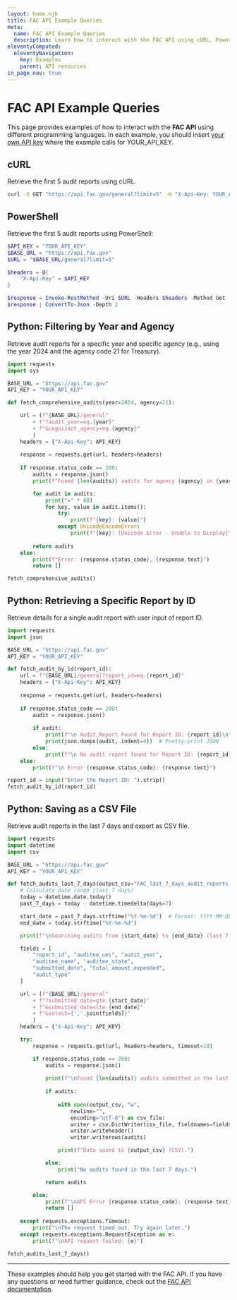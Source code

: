 ```yaml
---
layout: home.njk
title: FAC API Example Queries
meta:
  name: FAC API Example Queries
  description: Learn how to interact with the FAC API using cURL, PowerShell, SQL, and Python.
eleventyComputed:
  eleventyNavigation:
    key: Examples
    parent: API resources
in_page_nav: true
---
```


# FAC API Example Queries

This page provides examples of how to interact with the **FAC API** using different programming languages. In each example, you should insert [your own API key](https://api.data.gov/signup/) where the example calls for YOUR_API_KEY.

## cURL

Retrieve the first 5 audit reports using cURL.

```sh
curl -X GET "https://api.fac.gov/general?limit=5" -H "X-Api-Key: YOUR_API_KEY"
```

## **PowerShell**
Retrieve the first 5 audit reports using PowerShell:

```powershell
$API_KEY = "YOUR_API_KEY"
$BASE_URL = "https://api.fac.gov"
$URL = "$BASE_URL/general?limit=5"

$headers = @{
    "X-Api-Key" = $API_KEY
}

$response = Invoke-RestMethod -Uri $URL -Headers $headers -Method Get
$response | ConvertTo-Json -Depth 2
```

## Python: Filtering by Year and Agency

Retrieve audit reports for a specific year and specific agency (e.g., using the year 2024 and the agency code 21 for Treasury).

```python
import requests
import sys

BASE_URL = "https://api.fac.gov"
API_KEY = "YOUR_API_KEY"

def fetch_comprehensive_audits(year=2024, agency=21):

    url = (f"{BASE_URL}/general" 
        + f"?audit_year=eq.{year}"
        + f"&cognizant_agency=eq.{agency}"
        )
    headers = {"X-Api-Key": API_KEY}
    
    response = requests.get(url, headers=headers)
    
    if response.status_code == 200:
        audits = response.json()
        print(f"Found {len(audits)} audits for agency {agency} in {year}\n")

        for audit in audits:
            print("=" * 80)
            for key, value in audit.items():
                try:
                    print(f"{key}: {value}")
                except UnicodeEncodeError:
                    print(f"{key}: [Unicode Error - Unable to Display]")
        
        return audits
    else:
        print(f"Error: {response.status_code}, {response.text}")
        return []

fetch_comprehensive_audits()

```

## Python: Retrieving a Specific Report by ID

Retrieve details for a single audit report with user input of report ID.

```python
import requests
import json

BASE_URL = "https://api.fac.gov"
API_KEY = "YOUR_API_KEY"

def fetch_audit_by_id(report_id):
    url = f"{BASE_URL}/general?report_id=eq.{report_id}"
    headers = {"X-Api-Key": API_KEY}
    
    response = requests.get(url, headers=headers)
    
    if response.status_code == 200:
        audit = response.json()
        
        if audit:
            print(f"\n Audit Report Found for Report ID: {report_id}\n")
            print(json.dumps(audit, indent=4))  # Pretty-print JSON
        else:
            print(f"\n No audit report found for Report ID: {report_id}")
    else:
        print(f"\n Error {response.status_code}: {response.text}")

report_id = input("Enter the Report ID: ").strip()
fetch_audit_by_id(report_id)

```


## Python: Saving as a CSV File

Retrieve audit reports in the last 7 days and export as CSV file.

```python
import requests
import datetime
import csv

BASE_URL = "https://api.fac.gov"
API_KEY = "YOUR_API_KEY"

def fetch_audits_last_7_days(output_csv="FAC_last_7_days_audit_reports.csv"):
    # Calculate date range (last 7 days)
    today = datetime.date.today()
    past_7_days = today - datetime.timedelta(days=7)

    start_date = past_7_days.strftime("%Y-%m-%d")  # Format: YYYY-MM-DD
    end_date = today.strftime("%Y-%m-%d")

    print(f"\nSearching audits from {start_date} to {end_date} (last 7 days)...")

    fields = [
        "report_id", "auditee_uei", "audit_year", 
        "auditee_name", "auditee_state",
        "submitted_date", "total_amount_expended", 
        "audit_type"
    ]

    url = (f"{BASE_URL}/general" 
        + f"?submitted_date=gte.{start_date}"
        + f"&submitted_date=lte.{end_date}"
        + f"&select={','.join(fields)}"
        )
    headers = {"X-Api-Key": API_KEY}

    try:
        response = requests.get(url, headers=headers, timeout=10)

        if response.status_code == 200:
            audits = response.json()
            
            print(f"\nFound {len(audits)} audits submitted in the last 7 days.\n")
            
            if audits:
                
                with open(output_csv, "w", 
                    newline="", 
                    encoding="utf-8") as csv_file:
                    writer = csv.DictWriter(csv_file, fieldnames=fields)
                    writer.writeheader()
                    writer.writerows(audits)

                print(f"Data saved to {output_csv} (CSV).")

            else:
                print("No audits found in the last 7 days.")

            return audits

        else:
            print(f"\nAPI Error {response.status_code}: {response.text}")
            return []
    
    except requests.exceptions.Timeout:
        print("\nThe request timed out. Try again later.")
    except requests.exceptions.RequestException as e:
        print(f"\nAPI request failed: {e}")

fetch_audits_last_7_days()

```
---
These examples should help you get started with the FAC API. If you have any questions or need further guidance, check out the [FAC API documentation](https://www.fac.gov/api/).

